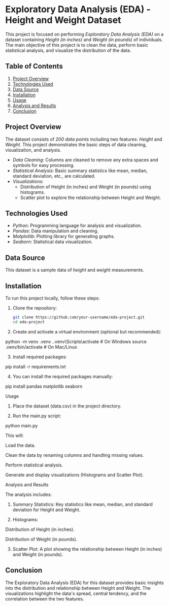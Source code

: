 # Exploratory Data Analysis (EDA) - Height and Weight Dataset

This project is focused on performing *Exploratory Data Analysis (EDA)* on a dataset containing *Height (in inches)* and *Weight (in pounds)* of individuals. The main objective of this project is to clean the data, perform basic statistical analysis, and visualize the distribution of the data.

## Table of Contents

1. [Project Overview](#project-overview)
2. [Technologies Used](#technologies-used)
3. [Data Source](#data-source)
4. [Installation](#installation)
5. [Usage](#usage)
6. [Analysis and Results](#analysis-and-results)
7. [Conclusion](#conclusion)

## Project Overview

The dataset consists of *200 data points* including two features: *Height* and *Weight*. This project demonstrates the basic steps of data cleaning, visualization, and analysis.

- *Data Cleaning*: Columns are cleaned to remove any extra spaces and symbols for easy processing.
- *Statistical Analysis*: Basic summary statistics like mean, median, standard deviation, etc., are calculated.
- *Visualizations*: 
  - Distribution of Height (in inches) and Weight (in pounds) using histograms.
  - Scatter plot to explore the relationship between Height and Weight.

## Technologies Used

- *Python*: Programming language for analysis and visualization.
- *Pandas*: Data manipulation and cleaning.
- *Matplotlib*: Plotting library for generating graphs.
- *Seaborn*: Statistical data visualization.

## Data Source

This dataset is a sample data of *height* and *weight* measurements.

## Installation

To run this project locally, follow these steps:

1. Clone the repository:
   ```bash
   git clone https://github.com/your-username/eda-project.git
   cd eda-project

2. Create and activate a virtual environment (optional but recommended):

python -m venv .venv
.\.venv\Scripts\activate  # On Windows
source .venv/bin/activate  # On Mac/Linux


3. Install required packages:

pip install -r requirements.txt


4. You can install the required packages manually:

pip install pandas matplotlib seaborn



Usage

1. Place the dataset (data.csv) in the project directory.


2. Run the main.py script:

python main.py



This will:

Load the data.

Clean the data by renaming columns and handling missing values.

Perform statistical analysis.

Generate and display visualizations (Histograms and Scatter Plot).


Analysis and Results

The analysis includes:

1. Summary Statistics: Key statistics like mean, median, and standard deviation for Height and Weight.


2. Histograms:

Distribution of Height (in inches).

Distribution of Weight (in pounds).



3. Scatter Plot: A plot showing the relationship between Height (in inches) and Weight (in pounds).



## Conclusion

The Exploratory Data Analysis (EDA) for this dataset provides basic insights into the distribution and relationship between Height and Weight. The visualizations highlight the data's spread, central tendency, and the correlation between the two features.


